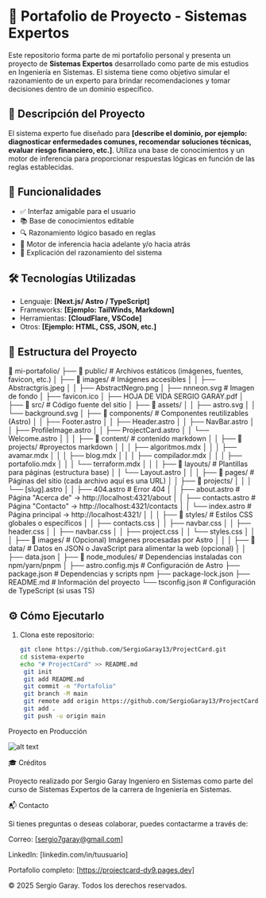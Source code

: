 # 🧠 Portafolio de Proyecto - Sistemas Expertos

Este repositorio forma parte de mi portafolio personal y presenta un proyecto de **Sistemas Expertos** desarrollado como parte de mis estudios en Ingeniería en Sistemas. El sistema tiene como objetivo simular el razonamiento de un experto para brindar recomendaciones y tomar decisiones dentro de un dominio específico.

## 📌 Descripción del Proyecto

El sistema experto fue diseñado para **[describe el dominio, por ejemplo: diagnosticar enfermedades comunes, recomendar soluciones técnicas, evaluar riesgo financiero, etc.]**. Utiliza una base de conocimientos y un motor de inferencia para proporcionar respuestas lógicas en función de las reglas establecidas.

## 🚀 Funcionalidades

- ✅ Interfaz amigable para el usuario
- 📚 Base de conocimientos editable
- 🔍 Razonamiento lógico basado en reglas
- 🧩 Motor de inferencia hacia adelante y/o hacia atrás
- 📝 Explicación del razonamiento del sistema

## 🛠️ Tecnologías Utilizadas

- Lenguaje: **[Next.js/ Astro / TypeScript]**
- Frameworks: **[Ejemplo: TailWinds, Markdown]**
- Herramientas: **[CloudFlare, VSCode]**
- Otros: **[Ejemplo: HTML, CSS, JSON, etc.]**

## 📂 Estructura del Proyecto

📂 mi-portafolio/
├── 📂 public/          # Archivos estáticos (imágenes, fuentes, favicon, etc.)
│   ├── 📂 images/      # Imágenes accesibles
│   │   ├── Abstractgris.jpeg
│   │   ├── AbstractNegro.png
│   ├── nnneon.svg      # Imagen de fondo
│   ├── favicon.ico
│   ├── HOJA DE VIDA SERGIO GARAY.pdf
│
├── 📂 src/             # Código fuente del sitio
│   ├── 📂 assets/
│   │   ├── astro.svg
│   │   └── background.svg
│   ├── 📂 components/  # Componentes reutilizables (Astro)
│   │   ├── Footer.astro
│   │   ├── Header.astro
│   │   ├── NavBar.astro
│   │   ├── ProfileImage.astro
│   │   ├── ProjectCard.astro
│   │   └── Welcome.astro
│   │
│   ├── 📂 content/     # contenido markdown
│   │   ├── 📂 projects/    #proyectos markdown
│   │   │   ├── algoritmos.mdx
│   │   │   ├── avamar.mdx
│   │   │   ├── blog.mdx
│   │   │   ├── compilador.mdx
│   │   │   ├── portafolio.mdx
│   │   │   └── terraform.mdx
│   │
│   ├── 📂 layouts/     # Plantillas para páginas (estructura base)
│   │   └── Layout.astro
│   │
│   ├── 📂 pages/       # Páginas del sitio (cada archivo aquí es una URL)
│   │   ├── 📂 projects/
│   │   │   └── [slug].astro
│   │   ├── 404.astro # Error 404
│   │   ├── about.astro # Página "Acerca de" → http://localhost:4321/about
│   │   ├── contacts.astro # Página "Contacto" → http://localhost:4321/contacts
│   │   └── index.astro # Página principal → http://localhost:4321/
│   │
│   ├── 📂 styles/      # Estilos CSS globales o específicos
│   │   ├── contacts.css
│   │   ├── navbar.css
│   │   ├── header.css
│   │   ├── navbar.css
│   │   ├── project.css
│   │   └── styles.css
│   │
│   ├── 📂 images/      # (Opcional) Imágenes procesadas por Astro
│   │
│   ├── 📂 data/        # Datos en JSON o JavaScript para alimentar la web (opcional)
│   │   ├── data.json
│
├── 📂 node_modules/    # Dependencias instaladas con npm/yarn/pnpm
│
├── astro.config.mjs    # Configuración de Astro
├── package.json        # Dependencias y scripts npm
├── package-lock.json
├── README.md           # Información del proyecto
└── tsconfig.json       # Configuración de TypeScript (si usas TS)


## ⚙️ Cómo Ejecutarlo

1. Clona este repositorio:
   ```bash
   git clone https://github.com/SergioGaray13/ProjectCard.git
   cd sistema-experto
   echo "# ProjectCard" >> README.md
    git init
    git add README.md
    git commit -m "Portafolio"
    git branch -M main
    git remote add origin https://github.com/SergioGaray13/ProjectCard.git
    git add .
    git push -u origin main

Proyecto en Producción

![alt text](public/Proyecto.PNG "WebApp")

🎓 Créditos

Proyecto realizado por Sergio Garay Ingeniero en Sistemas como parte del curso de Sistemas Expertos de la carrera de Ingeniería en Sistemas.

📬 Contacto

Si tienes preguntas o deseas colaborar, puedes contactarme a través de:

Correo: [sergio7garay@gmail.com]

LinkedIn: [linkedin.com/in/tuusuario]

Portafolio completo: [https://projectcard-dy9.pages.dev]

© 2025 Sergio Garay. Todos los derechos reservados.

